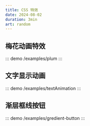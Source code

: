 ```yaml
---
title: CSS 特效
date: 2024-08-02
duration: 3min
art: random
---
```


## 梅花动画特效

::: demo
/examples/plum
:::

## 文字显示动画

::: demo
/examples/textAnimation
:::

## 渐层框线按钮

::: demo
/examples/gredient-button
:::
